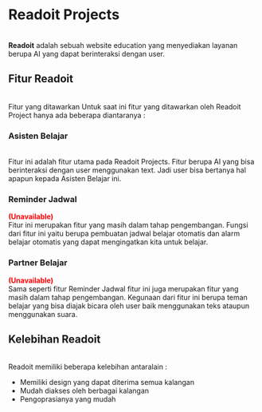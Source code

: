 <h1><b>Readoit Projects</b></h1>
<br>
<b>Readoit</b> adalah sebuah website education yang menyediakan layanan berupa AI yang dapat berinteraksi dengan user.

<h2><b>Fitur Readoit</b></h2>
<br>
Fitur yang ditawarkan Untuk saat ini fitur yang ditawarkan oleh Readoit Project hanya ada beberapa diantaranya : 
<br>
<h3><b>Asisten Belajar</b></h3>
<br>
Fitur ini adalah fitur utama pada Readoit Projects. Fitur berupa AI yang bisa berinteraksi dengan user menggunakan text. Jadi user bisa bertanya hal apapun kepada Asisten Belajar ini. 
<br>
<h3><b>Reminder Jadwal</b></h3>
<span style="color: red;"><b>(Unavailable)</b></span>
<br>
Fitur ini merupakan fitur yang masih dalam tahap pengembangan. Fungsi dari fitur ini yaitu berupa pembuatan jadwal belajar otomatis dan alarm belajar otomatis yang dapat mengingatkan kita untuk belajar.
<br>
<h3><b>Partner Belajar</b></h3>
<span style="color: red;"><b>(Unavailable)</b></span>
<br>
Sama seperti fitur Reminder Jadwal fitur ini juga merupakan fitur yang masih dalam tahap pengembangan. Kegunaan dari fitur ini berupa teman belajar yang bisa diajak bicara oleh user baik menggunakan teks ataupun menggunakan suara.
<br>
<h2><b>Kelebihan Readoit</b></h2>
<br>
Readoit memiliki beberapa kelebihan antaralain :
<ul>
    <li>Memiliki design yang dapat diterima semua kalangan</li>
    <li>Mudah diakses oleh berbagai kalangan</li>
    <li>Pengoprasianya yang mudah</li>
</ul>
